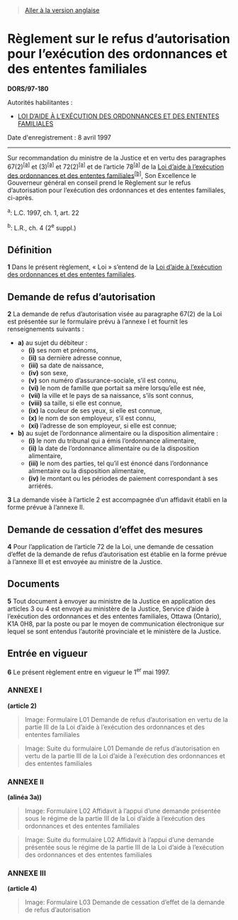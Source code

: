 > [Aller à la version anglaise](/en/Regulations/Statutory%20Orders%20and%20Regulations/97/180.md)

# Règlement sur le refus d’autorisation pour l’exécution des ordonnances et des ententes familiales

**DORS/97-180**

Autorités habilitantes : 
- [LOI D’AIDE À L’EXÉCUTION DES ORDONNANCES ET DES ENTENTES FAMILIALES](/fr/Lois/Lois%20du%20Canada/1985/ch.%204%20(2e%20suppl.).md)

Date d'enregistrement : 8 avril 1997

----------

Sur recommandation du ministre de la Justice et en vertu des paragraphes 67(2)<sup><a href='#fna_f'>[a]</a></sup> et (3)<sup><a href='#fna_f'>[a]</a></sup> et 72(2)<sup><a href='#fna_f'>[a]</a></sup> et de l’article 78<sup><a href='#fna_f'>[a]</a></sup> de la [Loi d’aide à l’exécution des ordonnances et des ententes familiales](/fr/Lois/Lois%20du%20Canada/1985/ch.%204%20(2e%20suppl.).md)<sup><a href='#fnb_f'>[b]</a></sup>, Son Excellence le Gouverneur général en conseil prend le Règlement sur le refus d’autorisation pour l’exécution des ordonnances et des ententes familiales, ci-après.

<a name='fna_f'><sup>a</sup></a>: L.C. 1997, ch. 1, art. 22<br />

<a name='fnb_f'><sup>b</sup></a>: L.R., ch. 4 (2<sup>e</sup> suppl.)<br />




## Définition


**1** Dans le présent règlement, « Loi » s’entend de la [Loi d’aide à l’exécution des ordonnances et des ententes familiales](/fr/Lois/Lois%20du%20Canada/1985/ch.%204%20(2e%20suppl.).md).




## Demande de refus d’autorisation


**2** La demande de refus d’autorisation visée au paragraphe 67(2) de la Loi est présentée sur le formulaire prévu à l’annexe I et fournit les renseignements suivants :
- **a)** au sujet du débiteur :
	- **(i)** ses nom et prénoms,
	- **(ii)** sa dernière adresse connue,
	- **(iii)** sa date de naissance,
	- **(iv)** son sexe,
	- **(v)** son numéro d’assurance-sociale, s’il est connu,
	- **(vi)** le nom de famille que portait sa mère lorsqu’elle est née,
	- **(vii)** la ville et le pays de sa naissance, s’ils sont connus,
	- **(viii)** sa taille, si elle est connue,
	- **(ix)** la couleur de ses yeux, si elle est connue,
	- **(x)** le nom de son employeur, s’il est connu,
	- **(xi)** l’adresse de son employeur, si elle est connue;
- **b)** au sujet de l’ordonnance alimentaire ou la disposition alimentaire :
	- **(i)** le nom du tribunal qui a émis l’ordonnance alimentaire,
	- **(ii)** la date de l’ordonnance alimentaire ou de la disposition alimentaire,
	- **(iii)** le nom des parties, tel qu’il est énoncé dans l’ordonnance alimentaire ou la disposition alimentaire,
	- **(iv)** le montant ou les périodes de paiement correspondant à ses arriérés.



**3** La demande visée à l’article 2 est accompagnée d’un affidavit établi en la forme prévue à l’annexe II.




## Demande de cessation d’effet des mesures


**4** Pour l’application de l’article 72 de la Loi, une demande de cessation d’effet de la demande de refus d’autorisation est établie en la forme prévue à l’annexe III et est envoyée au ministre de la Justice.




## Documents


**5** Tout document à envoyer au ministre de la Justice en application des articles 3 ou 4 est envoyé au ministère de la Justice, Service d’aide à l’exécution des ordonnances et des ententes familiales, Ottawa (Ontario), K1A 0H8, par la poste ou par le moyen de communication électronique sur lequel se sont entendus l’autorité provinciale et le ministère de la Justice.




## Entrée en vigueur


**6** Le présent règlement entre en vigueur le 1<sup>er</sup> mai 1997.




### **ANNEXE I** 
**(article 2)**
> Image: Formulaire L01 Demande de refus d’autorisation en vertu de la partie III de la Loi d’aide à l’exécution des ordonnances et des ententes familiales

> Image: Suite du formulaire L01 Demande de refus d’autorisation en vertu de la partie III de la Loi d’aide à l’exécution des ordonnances et des ententes familiales




### **ANNEXE II** 
**(alinéa 3a))**
> Image: Formulaire L02 Affidavit à l’appui d’une demande présentée sous le régime de la partie III de la Loi d’aide à l’exécution des ordonnances et des ententes familiales

> Image: Suite du formulaire L02 Affidavit à l’appui d’une demande présentée sous le régime de la partie III de la Loi d’aide à l’exécution des ordonnances et des ententes familiales




### **ANNEXE III** 
**(article 4)**
> Image: Formulaire L03 Demande de cessation d’effet de la demande de refus d’autorisation


